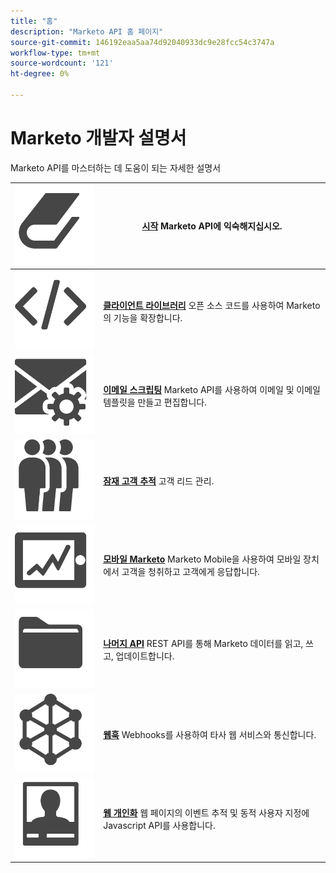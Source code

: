 ```yaml
---
title: "홈"
description: "Marketo API 홈 페이지"
source-git-commit: 146192eaa5aa74d92040933dc9e28fcc54c3747a
workflow-type: tm+mt
source-wordcount: '121'
ht-degree: 0%

---
```



# Marketo 개발자 설명서

Marketo API를 마스터하는 데 도움이 되는 자세한 설명서

| ![시작](assets/Smock_Book_18_N.svg) | [**시작**](getting-started.md)  Marketo API에 익숙해지십시오. |
|---|---|
| ![클라이언트 라이브러리](assets/Smock_Code_18_N.svg) | [**클라이언트 라이브러리**](https://github.com/Marketo/Community-Supported-Client-Libraries) 오픈 소스 코드를 사용하여 Marketo의 기능을 확장합니다. |
| ![이메일 스크립팅](assets/Smock_EmailGear_18_N.svg) | [**이메일 스크립팅**](rest-api/emails.md) Marketo API를 사용하여 이메일 및 이메일 템플릿을 만들고 편집합니다. |
| ![잠재 고객 추적](assets/Smock_PeopleGroup_18_N.svg) | [**잠재 고객 추적**](javascript-api/lead-tracking.md) 고객 리드 관리. |
| ![모바일 Marketo](assets/Smock_MobileServices_18_N.svg) | [**모바일 Marketo**](mobile/mobile.md) Marketo Mobile을 사용하여 모바일 장치에서 고객을 청취하고 고객에게 응답합니다. |
| ![나머지 API](assets/Smock_AppleFiles_18_N.svg) | [**나머지 API**](https://developer.adobe.com/marketo-apis/) REST API를 통해 Marketo 데이터를 읽고, 쓰고, 업데이트합니다. |
| ![웹훅](assets/Smock_SocialNetwork_18_N.svg) | [**웹훅**](webhooks/webhooks.md) Webhooks를 사용하여 타사 웹 서비스와 통신합니다. |
| ![웹 개인화](assets/Smock_PersonalizationField_18_N.svg) | [**웹 개인화**](javascript-api/web-personalization.md) 웹 페이지의 이벤트 추적 및 동적 사용자 지정에 Javascript API를 사용합니다. |
